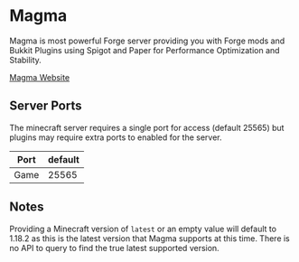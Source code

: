 # Magma

Magma is most powerful Forge server providing you with Forge mods and Bukkit Plugins using Spigot and Paper for Performance Optimization and Stability.

[Magma Website](https://magmafoundation.org/)

## Server Ports

The minecraft server requires a single port for access (default 25565) but plugins may require extra ports to enabled for the server.

| Port  | default |
|-------|---------|
| Game  | 25565   |

## Notes
Providing a Minecraft version of ``latest`` or an empty value will default to 1.18.2 as this is the latest version that Magma supports at this time.
There is no API to query to find the true latest supported version.